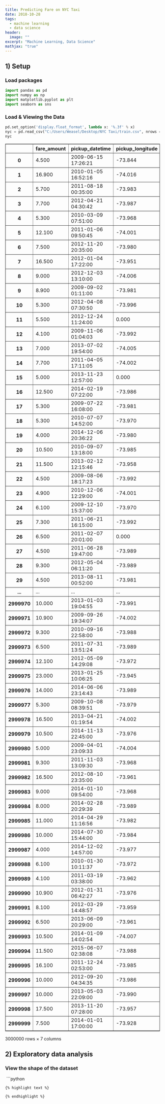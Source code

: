 ```yaml
---
title: Predicting Fare on NYC Taxi
date: 2018-10-28
tags: 
  - machine learning
  - data science
header:
  image: ""
excerpt: "Machine Learning, Data Science"
mathjax: "true"
---
```




## 1) Setup
### Load packages
```python
import pandas as pd
import numpy as np
import matplotlib.pyplot as plt
import seaborn as sns
```

### Load & Viewing the Data
```python
pd.set_option('display.float_format', lambda x: '%.3f' % x)
nyc = pd.read_csv("C:/Users/Weasel/Desktop/NYC Taxi/train.csv", nrows = 3_000_000, parse_dates = ['pickup_datetime']).drop(columns = 'key')
nyc
```
<table border="1" class="dataframe">
  <thead>
    <tr style="text-align: right;">
      <th></th>
      <th>fare_amount</th>
      <th>pickup_datetime</th>
      <th>pickup_longitude</th>
      <th>pickup_latitude</th>
      <th>dropoff_longitude</th>
      <th>dropoff_latitude</th>
      <th>passenger_count</th>
    </tr>
  </thead>
  <tbody>
    <tr>
      <th>0</th>
      <td>4.500</td>
      <td>2009-06-15 17:26:21</td>
      <td>-73.844</td>
      <td>40.721</td>
      <td>-73.842</td>
      <td>40.712</td>
      <td>1</td>
    </tr>
    <tr>
      <th>1</th>
      <td>16.900</td>
      <td>2010-01-05 16:52:16</td>
      <td>-74.016</td>
      <td>40.711</td>
      <td>-73.979</td>
      <td>40.782</td>
      <td>1</td>
    </tr>
    <tr>
      <th>2</th>
      <td>5.700</td>
      <td>2011-08-18 00:35:00</td>
      <td>-73.983</td>
      <td>40.761</td>
      <td>-73.991</td>
      <td>40.751</td>
      <td>2</td>
    </tr>
    <tr>
      <th>3</th>
      <td>7.700</td>
      <td>2012-04-21 04:30:42</td>
      <td>-73.987</td>
      <td>40.733</td>
      <td>-73.992</td>
      <td>40.758</td>
      <td>1</td>
    </tr>
    <tr>
      <th>4</th>
      <td>5.300</td>
      <td>2010-03-09 07:51:00</td>
      <td>-73.968</td>
      <td>40.768</td>
      <td>-73.957</td>
      <td>40.784</td>
      <td>1</td>
    </tr>
    <tr>
      <th>5</th>
      <td>12.100</td>
      <td>2011-01-06 09:50:45</td>
      <td>-74.001</td>
      <td>40.732</td>
      <td>-73.973</td>
      <td>40.758</td>
      <td>1</td>
    </tr>
    <tr>
      <th>6</th>
      <td>7.500</td>
      <td>2012-11-20 20:35:00</td>
      <td>-73.980</td>
      <td>40.752</td>
      <td>-73.974</td>
      <td>40.765</td>
      <td>1</td>
    </tr>
    <tr>
      <th>7</th>
      <td>16.500</td>
      <td>2012-01-04 17:22:00</td>
      <td>-73.951</td>
      <td>40.774</td>
      <td>-73.990</td>
      <td>40.751</td>
      <td>1</td>
    </tr>
    <tr>
      <th>8</th>
      <td>9.000</td>
      <td>2012-12-03 13:10:00</td>
      <td>-74.006</td>
      <td>40.727</td>
      <td>-73.993</td>
      <td>40.732</td>
      <td>1</td>
    </tr>
    <tr>
      <th>9</th>
      <td>8.900</td>
      <td>2009-09-02 01:11:00</td>
      <td>-73.981</td>
      <td>40.734</td>
      <td>-73.992</td>
      <td>40.758</td>
      <td>2</td>
    </tr>
    <tr>
      <th>10</th>
      <td>5.300</td>
      <td>2012-04-08 07:30:50</td>
      <td>-73.996</td>
      <td>40.737</td>
      <td>-73.981</td>
      <td>40.734</td>
      <td>1</td>
    </tr>
    <tr>
      <th>11</th>
      <td>5.500</td>
      <td>2012-12-24 11:24:00</td>
      <td>0.000</td>
      <td>0.000</td>
      <td>0.000</td>
      <td>0.000</td>
      <td>3</td>
    </tr>
    <tr>
      <th>12</th>
      <td>4.100</td>
      <td>2009-11-06 01:04:03</td>
      <td>-73.992</td>
      <td>40.745</td>
      <td>-73.983</td>
      <td>40.745</td>
      <td>2</td>
    </tr>
    <tr>
      <th>13</th>
      <td>7.000</td>
      <td>2013-07-02 19:54:00</td>
      <td>-74.005</td>
      <td>40.729</td>
      <td>-74.009</td>
      <td>40.711</td>
      <td>1</td>
    </tr>
    <tr>
      <th>14</th>
      <td>7.700</td>
      <td>2011-04-05 17:11:05</td>
      <td>-74.002</td>
      <td>40.738</td>
      <td>-73.998</td>
      <td>40.723</td>
      <td>2</td>
    </tr>
    <tr>
      <th>15</th>
      <td>5.000</td>
      <td>2013-11-23 12:57:00</td>
      <td>0.000</td>
      <td>0.000</td>
      <td>0.000</td>
      <td>0.000</td>
      <td>1</td>
    </tr>
    <tr>
      <th>16</th>
      <td>12.500</td>
      <td>2014-02-19 07:22:00</td>
      <td>-73.986</td>
      <td>40.760</td>
      <td>-73.989</td>
      <td>40.737</td>
      <td>1</td>
    </tr>
    <tr>
      <th>17</th>
      <td>5.300</td>
      <td>2009-07-22 16:08:00</td>
      <td>-73.981</td>
      <td>40.738</td>
      <td>-73.994</td>
      <td>40.728</td>
      <td>1</td>
    </tr>
    <tr>
      <th>18</th>
      <td>5.300</td>
      <td>2010-07-07 14:52:00</td>
      <td>-73.970</td>
      <td>40.785</td>
      <td>-73.959</td>
      <td>40.783</td>
      <td>1</td>
    </tr>
    <tr>
      <th>19</th>
      <td>4.000</td>
      <td>2014-12-06 20:36:22</td>
      <td>-73.980</td>
      <td>40.752</td>
      <td>-73.979</td>
      <td>40.755</td>
      <td>1</td>
    </tr>
    <tr>
      <th>20</th>
      <td>10.500</td>
      <td>2010-09-07 13:18:00</td>
      <td>-73.985</td>
      <td>40.748</td>
      <td>-73.978</td>
      <td>40.762</td>
      <td>1</td>
    </tr>
    <tr>
      <th>21</th>
      <td>11.500</td>
      <td>2013-02-12 12:15:46</td>
      <td>-73.958</td>
      <td>40.779</td>
      <td>-73.961</td>
      <td>40.759</td>
      <td>1</td>
    </tr>
    <tr>
      <th>22</th>
      <td>4.500</td>
      <td>2009-08-06 18:17:23</td>
      <td>-73.992</td>
      <td>40.771</td>
      <td>-73.985</td>
      <td>40.764</td>
      <td>1</td>
    </tr>
    <tr>
      <th>23</th>
      <td>4.900</td>
      <td>2010-12-06 12:29:00</td>
      <td>-74.001</td>
      <td>40.747</td>
      <td>-73.987</td>
      <td>40.741</td>
      <td>1</td>
    </tr>
    <tr>
      <th>24</th>
      <td>6.100</td>
      <td>2009-12-10 15:37:00</td>
      <td>-73.970</td>
      <td>40.757</td>
      <td>-73.981</td>
      <td>40.760</td>
      <td>1</td>
    </tr>
    <tr>
      <th>25</th>
      <td>7.300</td>
      <td>2011-06-21 16:15:00</td>
      <td>-73.992</td>
      <td>40.754</td>
      <td>-73.977</td>
      <td>40.774</td>
      <td>3</td>
    </tr>
    <tr>
      <th>26</th>
      <td>6.500</td>
      <td>2011-02-07 20:01:00</td>
      <td>0.000</td>
      <td>0.000</td>
      <td>0.000</td>
      <td>0.000</td>
      <td>1</td>
    </tr>
    <tr>
      <th>27</th>
      <td>4.500</td>
      <td>2011-06-28 19:47:00</td>
      <td>-73.989</td>
      <td>40.760</td>
      <td>-73.986</td>
      <td>40.758</td>
      <td>3</td>
    </tr>
    <tr>
      <th>28</th>
      <td>9.300</td>
      <td>2012-05-04 06:11:20</td>
      <td>-73.989</td>
      <td>40.691</td>
      <td>-74.004</td>
      <td>40.726</td>
      <td>1</td>
    </tr>
    <tr>
      <th>29</th>
      <td>4.500</td>
      <td>2013-08-11 00:52:00</td>
      <td>-73.981</td>
      <td>40.738</td>
      <td>-73.981</td>
      <td>40.730</td>
      <td>2</td>
    </tr>
    <tr>
      <th>...</th>
      <td>...</td>
      <td>...</td>
      <td>...</td>
      <td>...</td>
      <td>...</td>
      <td>...</td>
      <td>...</td>
    </tr>
    <tr>
      <th>2999970</th>
      <td>10.000</td>
      <td>2013-01-03 19:04:55</td>
      <td>-73.991</td>
      <td>40.751</td>
      <td>-73.984</td>
      <td>40.771</td>
      <td>2</td>
    </tr>
    <tr>
      <th>2999971</th>
      <td>10.900</td>
      <td>2009-09-26 19:34:07</td>
      <td>-74.002</td>
      <td>40.740</td>
      <td>-73.988</td>
      <td>40.728</td>
      <td>2</td>
    </tr>
    <tr>
      <th>2999972</th>
      <td>9.300</td>
      <td>2010-09-16 22:58:00</td>
      <td>-73.988</td>
      <td>40.779</td>
      <td>-73.961</td>
      <td>40.778</td>
      <td>1</td>
    </tr>
    <tr>
      <th>2999973</th>
      <td>6.500</td>
      <td>2011-07-31 13:51:24</td>
      <td>-73.989</td>
      <td>40.741</td>
      <td>-73.998</td>
      <td>40.724</td>
      <td>1</td>
    </tr>
    <tr>
      <th>2999974</th>
      <td>12.100</td>
      <td>2012-05-09 14:29:08</td>
      <td>-73.972</td>
      <td>40.758</td>
      <td>-73.988</td>
      <td>40.751</td>
      <td>1</td>
    </tr>
    <tr>
      <th>2999975</th>
      <td>23.000</td>
      <td>2013-01-25 10:06:25</td>
      <td>-73.945</td>
      <td>40.788</td>
      <td>-73.990</td>
      <td>40.737</td>
      <td>1</td>
    </tr>
    <tr>
      <th>2999976</th>
      <td>14.000</td>
      <td>2014-06-06 23:14:43</td>
      <td>-73.989</td>
      <td>40.749</td>
      <td>-73.947</td>
      <td>40.772</td>
      <td>2</td>
    </tr>
    <tr>
      <th>2999977</th>
      <td>5.300</td>
      <td>2009-10-08 08:39:51</td>
      <td>-73.979</td>
      <td>40.748</td>
      <td>-73.988</td>
      <td>40.749</td>
      <td>1</td>
    </tr>
    <tr>
      <th>2999978</th>
      <td>16.500</td>
      <td>2013-04-21 01:19:54</td>
      <td>-74.002</td>
      <td>40.740</td>
      <td>-73.961</td>
      <td>40.806</td>
      <td>1</td>
    </tr>
    <tr>
      <th>2999979</th>
      <td>10.500</td>
      <td>2014-11-13 22:45:00</td>
      <td>-73.976</td>
      <td>40.745</td>
      <td>-73.976</td>
      <td>40.745</td>
      <td>1</td>
    </tr>
    <tr>
      <th>2999980</th>
      <td>5.000</td>
      <td>2009-04-01 23:09:33</td>
      <td>-74.004</td>
      <td>40.738</td>
      <td>-73.995</td>
      <td>40.745</td>
      <td>1</td>
    </tr>
    <tr>
      <th>2999981</th>
      <td>9.300</td>
      <td>2011-11-03 13:09:30</td>
      <td>-73.968</td>
      <td>40.763</td>
      <td>-73.981</td>
      <td>40.733</td>
      <td>1</td>
    </tr>
    <tr>
      <th>2999982</th>
      <td>16.500</td>
      <td>2012-08-10 23:35:00</td>
      <td>-73.961</td>
      <td>40.715</td>
      <td>-73.991</td>
      <td>40.750</td>
      <td>1</td>
    </tr>
    <tr>
      <th>2999983</th>
      <td>9.000</td>
      <td>2014-01-10 09:54:00</td>
      <td>-73.968</td>
      <td>40.763</td>
      <td>-73.977</td>
      <td>40.765</td>
      <td>1</td>
    </tr>
    <tr>
      <th>2999984</th>
      <td>8.000</td>
      <td>2014-02-28 20:29:39</td>
      <td>-73.989</td>
      <td>40.749</td>
      <td>-73.982</td>
      <td>40.771</td>
      <td>1</td>
    </tr>
    <tr>
      <th>2999985</th>
      <td>11.000</td>
      <td>2014-04-29 11:16:56</td>
      <td>-73.982</td>
      <td>40.753</td>
      <td>-74.008</td>
      <td>40.736</td>
      <td>1</td>
    </tr>
    <tr>
      <th>2999986</th>
      <td>10.000</td>
      <td>2014-07-30 15:44:00</td>
      <td>-73.984</td>
      <td>40.744</td>
      <td>-74.006</td>
      <td>40.740</td>
      <td>1</td>
    </tr>
    <tr>
      <th>2999987</th>
      <td>4.000</td>
      <td>2014-12-02 14:57:00</td>
      <td>-73.977</td>
      <td>40.790</td>
      <td>-73.981</td>
      <td>40.784</td>
      <td>2</td>
    </tr>
    <tr>
      <th>2999988</th>
      <td>6.100</td>
      <td>2010-01-30 10:11:37</td>
      <td>-73.972</td>
      <td>40.791</td>
      <td>-73.956</td>
      <td>40.803</td>
      <td>1</td>
    </tr>
    <tr>
      <th>2999989</th>
      <td>4.100</td>
      <td>2011-03-19 03:38:00</td>
      <td>-73.962</td>
      <td>40.771</td>
      <td>-73.953</td>
      <td>40.771</td>
      <td>1</td>
    </tr>
    <tr>
      <th>2999990</th>
      <td>10.900</td>
      <td>2012-01-31 06:42:27</td>
      <td>-73.976</td>
      <td>40.753</td>
      <td>-74.009</td>
      <td>40.714</td>
      <td>2</td>
    </tr>
    <tr>
      <th>2999991</th>
      <td>8.100</td>
      <td>2012-03-29 14:48:57</td>
      <td>-73.959</td>
      <td>40.814</td>
      <td>-73.941</td>
      <td>40.824</td>
      <td>2</td>
    </tr>
    <tr>
      <th>2999992</th>
      <td>6.500</td>
      <td>2013-06-09 20:29:00</td>
      <td>-73.961</td>
      <td>40.761</td>
      <td>-73.947</td>
      <td>40.774</td>
      <td>3</td>
    </tr>
    <tr>
      <th>2999993</th>
      <td>10.500</td>
      <td>2014-01-09 14:02:54</td>
      <td>-74.007</td>
      <td>40.742</td>
      <td>-73.983</td>
      <td>40.768</td>
      <td>1</td>
    </tr>
    <tr>
      <th>2999994</th>
      <td>11.500</td>
      <td>2015-06-07 02:38:08</td>
      <td>-73.988</td>
      <td>40.759</td>
      <td>-73.953</td>
      <td>40.776</td>
      <td>2</td>
    </tr>
    <tr>
      <th>2999995</th>
      <td>16.100</td>
      <td>2011-12-24 02:53:00</td>
      <td>-73.985</td>
      <td>40.779</td>
      <td>-73.980</td>
      <td>40.718</td>
      <td>6</td>
    </tr>
    <tr>
      <th>2999996</th>
      <td>10.000</td>
      <td>2012-09-20 04:34:35</td>
      <td>-73.986</td>
      <td>40.768</td>
      <td>-73.947</td>
      <td>40.749</td>
      <td>1</td>
    </tr>
    <tr>
      <th>2999997</th>
      <td>10.000</td>
      <td>2013-05-03 22:09:00</td>
      <td>-73.990</td>
      <td>40.741</td>
      <td>-73.975</td>
      <td>40.755</td>
      <td>1</td>
    </tr>
    <tr>
      <th>2999998</th>
      <td>17.500</td>
      <td>2013-11-20 07:28:00</td>
      <td>-73.957</td>
      <td>40.762</td>
      <td>-74.011</td>
      <td>40.702</td>
      <td>2</td>
    </tr>
    <tr>
      <th>2999999</th>
      <td>7.500</td>
      <td>2014-01-01 17:00:00</td>
      <td>-73.928</td>
      <td>40.770</td>
      <td>-73.923</td>
      <td>40.756</td>
      <td>2</td>
    </tr>
  </tbody>
</table>
<p>3000000 rows × 7 columns</p>


## 2) Exploratory data analysis
### View the shape of the dataset



<img src="{{ site.url }}{{ site.baseurl }}/images/NYC Taxi/.png" alt="">
```python

```
{% highlight text %}

{% endhighlight %} 
